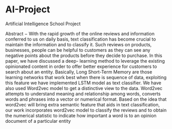 # AI-Project
Artificial Intelligence School Project


 Abstract − With the rapid growth of the online reviews and information conferred to us on daily basis, text classification has become crucial to maintain the information and to classify it. Such reviews on products, businesses, people can be helpful to customers as they can see any negative points about the products before they decide to purchase. In this paper, we have discussed a deep- learning method to leverage the existing opinionated content in order to offer better experience for customers to search about an entity.  Basically, Long Short-Term Memory are those learning networks that work best when there is sequence of data, exploiting this feature we have implemented LSTM model as text classifier. We have also used Word2vec model to get a distinctive view to the data. Word2vec attempts to understand meaning and relationship among words, converts words and phrases into a vector or numerical format. Based on the idea that word2vec will bring extra semantic feature that aids in text classification, our work incorporates word2vec model to classify the reviews and to obtain the numerical statistic to indicate how important a word is to an opinion document of a particular entity
